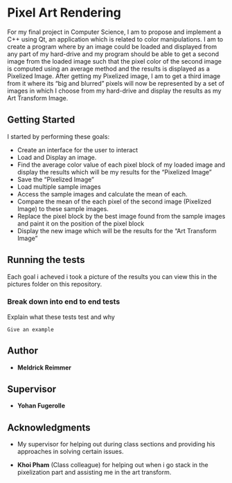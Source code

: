 # Pixel Art Rendering 

For my final project in Computer Science, I am to propose and implement a C++ using Qt, an application which is related to color manipulations. I am to create a program where by an image could be loaded and displayed from any part of my hard-drive and my program should be able to get a second image from the loaded image such that the pixel color of the second image is computed using an average method and the results is displayed as a Pixelized Image. After getting my Pixelized image, I am to get a third image from it where its “big and blurred” pixels will now be represented by a set of images in which I choose from my hard-drive and display the results as my Art Transform Image. 

## Getting Started

I started by performing these goals:
  * Create an interface for the user to interact 
  * Load and Display an image.
  *	Find the average color value of each pixel block of my loaded image and display the results which will be my results for the “Pixelized Image”
  * Save the “Pixelized Image”
  * Load multiple sample images
  *	Access the sample images and calculate the mean of each.
  *	Compare the mean of the each pixel of the second image (Pixelized Image) to these sample images. 
  * Replace the pixel block by the best image found from the sample images and paint it on the position of the pixel block
  *	Display the new image which will be the results for the “Art Transform Image”




## Running the tests

Each goal i acheved i took a picture of the results you can view this in the pictures folder on this repository.

### Break down into end to end tests

Explain what these tests test and why

```
Give an example
```

## Author

* **Meldrick Reimmer**

## Supervisor
* **Yohan Fugerolle** 

## Acknowledgments
* My supervisor for helping out during class sections and providing his approaches in solving certain issues. 

* **Khoi Pham** (Class colleague) for helping out when i go stack in the pixelization part and assisting me in the art transform. 
